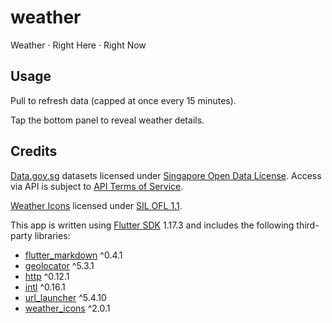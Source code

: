# weather

Weather · Right Here · Right Now

## Usage

Pull to refresh data (capped at once every 15 minutes).

Tap the bottom panel to reveal weather details.

## Credits

[Data.gov.sg](https://data.gov.sg/) datasets licensed under [Singapore Open Data License](https://data.gov.sg/open-data-licence). Access via API is subject to [API Terms of Service](https://data.gov.sg/privacy-and-website-terms#api-terms).

[Weather Icons](https://erikflowers.github.io/weather-icons/) licensed under [SIL OFL 1.1](http://scripts.sil.org/OFL).

This app is written using [Flutter SDK](https://flutter.dev) 1.17.3 and includes the following third-party libraries:
- [flutter_markdown](https://pub.dev/packages/flutter_markdown) ^0.4.1
- [geolocator](https://pub.dev/packages/geolocator) ^5.3.1
- [http](https://pub.dev/packages/http) ^0.12.1
- [intl](https://pub.dev/packages/intl) ^0.16.1
- [url_launcher](https://pub.dev/packages/url_launcher) ^5.4.10
- [weather_icons](https://pub.dev/packages/weather_icons) ^2.0.1
